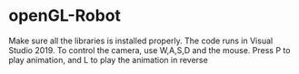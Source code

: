 # openGL-Robot
Make sure all the libraries is installed properly. The code runs in Visual Studio 2019.
To control the camera, use W,A,S,D and the mouse.
Press P to play animation, and L to play the animation in reverse
